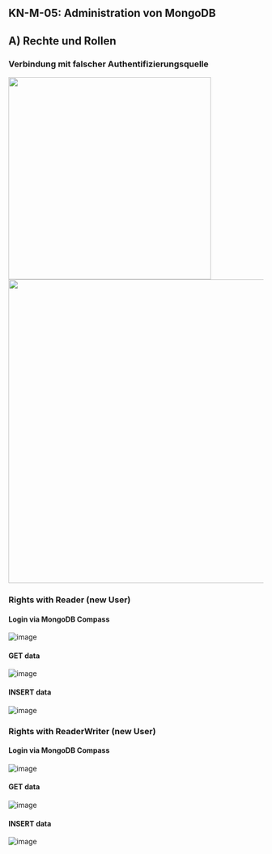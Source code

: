 ## KN-M-05: Administration von MongoDB
 
## A) Rechte und Rollen

### Verbindung mit falscher Authentifizierungsquelle

<img width="400" src="https://github.com/user-attachments/assets/df2cb49b-d7d1-4099-8699-d80dd6831cda">

<img width="600" src="https://github.com/user-attachments/assets/ed86c1f7-ac3f-48f4-8f6c-5943d3682ab9">

### Rights with Reader (new User)

#### Login via MongoDB Compass


![image](https://github.com/user-attachments/assets/99aa7fa7-349c-4d74-af03-2e660788fc1a)

#### GET data

![image](https://github.com/user-attachments/assets/75cec337-6e77-4c71-8573-b7cda12c9595)

#### INSERT data

![image](https://github.com/user-attachments/assets/d1cc89f5-55d8-4038-bfad-d45bea06c488)

### Rights with ReaderWriter (new User)

#### Login via MongoDB Compass

![image](https://github.com/user-attachments/assets/3bcd61b5-8b59-4c0e-94c6-b341ba3c991f)


#### GET data

![image](https://github.com/user-attachments/assets/131ce262-d579-4a9d-b6e8-3eca03a8942f)


#### INSERT data 

![image](https://github.com/user-attachments/assets/ac0ef5fb-300f-4072-9a0c-6318ae2b27aa)



